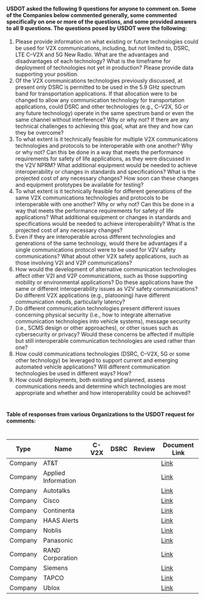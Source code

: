 #### USDOT asked the following 9 questions for anyone to comment on. Some of the Companies below commented generally, some commented specifically on one or more of the questions, and some provided answers to all 9 questions. The questions posed by USDOT were the following:

1. Please provide information on what existing or future technologies could be used for V2X communications, including, but not limited to, DSRC, LTE C–V2X and 5G New Radio. What are the advantages and disadvantages of each technology? What is the timeframe for deployment of technologies not yet in production? Please provide data supporting your position.
2. Of the V2X communications technologies previously discussed, at present only DSRC is permitted to be used in the 5.9 GHz spectrum band for transportation applications. If that allocation were to be changed to allow any communication technology for transportation applications, could DSRC and other technologies (e.g., C–V2X, 5G or any future technology) operate in the same spectrum band or even the same channel without interference? Why or why not? If there are any technical challenges to achieving this goal, what are they and how can they be overcome?
3. To what extent is it technically feasible for multiple V2X communications technologies and protocols to be interoperable with one another? Why or why not? Can this be done in a way that meets the performance requirements for safety of life applications, as they were discussed in the V2V NPRM? What additional equipment would be needed to achieve interoperability or changes in standards and specifications? What is the projected cost of any necessary changes? How soon can these changes and equipment prototypes be available for testing?
4. To what extent is it technically feasible for different generations of the same V2X communications technologies and protocols to be interoperable with one another? Why or why not? Can this be done in a way that meets the performance requirements for safety of life applications? What additional equipment or changes in standards and specifications would be needed to achieve interoperability? What is the projected cost of any necessary changes?
5. Even if they are interoperable across different technologies and generations of the same technology, would there be advantages if a single communications protocol were to be used for V2V safety communications? What about other V2X safety applications, such as those involving V2I and V2P communications?
6. How would the development of alternative communication technologies affect other V2I and V2P communications, such as those supporting mobility or environmental applications? Do these applications have the same or different interoperability issues as V2V safety communications? Do different V2X applications (e.g., platooning) have different communication needs, particularly latency?
7. Do different communication technologies present different issues concerning physical security (i.e., how to integrate alternative communication technologies into vehicle systems), message security (i.e., SCMS design or other approaches), or other issues such as cybersecurity or privacy? Would these concerns be affected if multiple but still interoperable communication technologies are used rather than one?
8. How could communications technologies (DSRC, C–V2X, 5G or some other technology) be leveraged to support current and emerging automated vehicle applications? Will different communication technologies be used in different ways? How?
9. How could deployments, both existing and planned, assess communications needs and determine which technologies are most appropriate and whether and how interoperability could be achieved?

#
#
#### Table of responses from various Organizations to the USDOT request for comments:

#
Type | Name | C-V2X | DSRC | Review | Document Link
---- | ---- | ---- | ---- | ---- | ---- |
Company | AT&T | | | | [Link](https://github.com/lslangley/CV_Comments/blob/master/Companies/Comment_from_AT_T_Services%2C_Inc_.pdf)
Company | Applied Information | | | | [Link](https://github.com/lslangley/CV_Comments/blob/master/Companies/Comment_from_Applied_Information_Inc_.pdf)
Company | Autotalks | | | | [Link](https://github.com/lslangley/CV_Comments/blob/master/Companies/Comment_from_Autotalks.pdf)
Company | Cisco | | | | [Link](https://github.com/lslangley/CV_Comments/blob/master/Companies/Comment_from_Cisco_Systems%2C_Inc_.pdf)
Company | Continenta| | | | [Link](https://github.com/lslangley/CV_Comments/blob/master/Companies/Comment_from_Continental.pdf)
Company | HAAS Alerts | | | | [Link](https://github.com/lslangley/CV_Comments/blob/master/Companies/Comment_from_HAAS_Alert.pdf)
Company | Noblis | | | | [Link](https://github.com/lslangley/CV_Comments/blob/master/Companies/Comment_from_Noblis.pdf)
Company | Panasonic | | | | [Link](https://github.com/lslangley/CV_Comments/blob/master/Companies/Comment_from_Panasonic_Corporation_of_North_America.pdf)
Company | RAND Corporation | | | | [Link](https://github.com/lslangley/CV_Comments/blob/master/Companies/NCTA_-_The_Internet_Television_Association_-_Attachment_-_RAND_Corporation_Analysis.pdf)
Company | Siemens | | | | [Link](https://github.com/lslangley/CV_Comments/blob/master/Companies/Comment_from_Siemens_Mobility_Inc_.pdf)
Company | TAPCO | | | | [Link](https://github.com/lslangley/CV_Comments/blob/master/Companies/Comment_from_TAPCO.pdf)
Company | Ublox | | | | [Link](https://github.com/lslangley/CV_Comments/blob/master/Companies/Comment_from_u-blox_America_Inc_.pdf)
